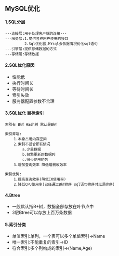 ## MySQL优化


#### 1.SQL分层
```
---连接层:用于处理客户端的连接---
---服务层:1.提供各种用户使用的接口
         2.Sql优化器,MYsql会依据情况优化sql语句
---引擎层:提供存储数据的方式
---存储层:存储数据
```

#### 2.SQL优化原因
 - 性能低
 - 执行时间长
 - 等待时间长
 - 索引失效
 - 服务器配置参数不合理


#### 3.SQL优化 目标索引
```
索引有 B树 Hash树 默认是B树

索引弊端:
    1.本身占用内存空间
    2.索引不适合所有情况
        a.少量数据
        b.频繁更新的数据列
        c.很少使用的列
    3.增加查询效率 降低增删改效率

索引优势:
    1.提高查询效率(降低IO使用率)
    2.降低CPU使用率(已经通过B树排序 sql语句排序时无须排序)
```

#### 4.Btree
- 一般默认指B+树，数据全部存放在叶节点中
- 3层Btree可以存放上百万条数据

#### 5.索引分类
- 单值索引:单列，一个表可以多个单值索引->Name
- 唯一索引:不能重复的索引->ID
- 符合索引:多个列构成的索引->(Name,Age)